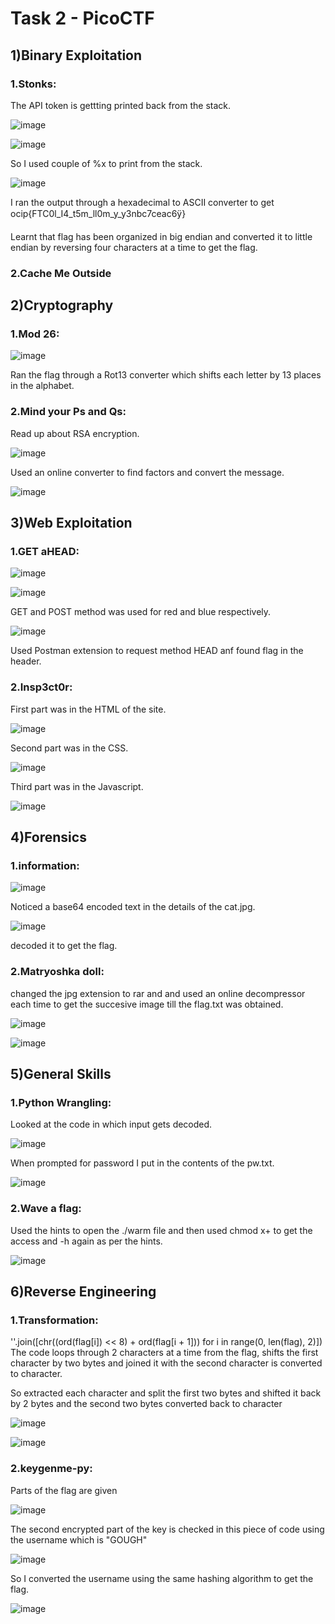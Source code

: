 # Task 2 - PicoCTF


## 1)Binary Exploitation

### 1.Stonks:

The API token is gettting printed back from the stack.

![image](https://user-images.githubusercontent.com/118385974/222921837-993033fe-a044-49af-b242-a27c97fb82e4.png)

![image](https://user-images.githubusercontent.com/118385974/222922022-247be00a-56ec-4ee2-bb1b-1ce6306f6386.png)

So I used couple of %x to print from the stack.

![image](https://user-images.githubusercontent.com/118385974/222922152-0deca362-0813-4074-8826-8cd1527a2c7e.png)

I ran the output through a hexadecimal to ASCII converter to get ocip{FTC0l_I4_t5m_ll0m_y_y3nbc7ceac6ÿ}

Learnt that flag has been organized in big endian and converted it to little endian by reversing four characters at a time to get the flag.


### 2.Cache Me Outside

## 2)Cryptography

### 1.Mod 26:

![image](https://user-images.githubusercontent.com/118385974/222922387-d4753dba-ea6b-4f8d-8c97-ab7537b3dc1c.png)

Ran the flag through a Rot13 converter which shifts each letter by 13 places in the alphabet.


### 2.Mind your Ps and Qs:

Read up about RSA encryption. 

![image](https://user-images.githubusercontent.com/118385974/222922659-7eed40bb-0ae8-4f8c-923f-21ff56d7a2c4.png)

Used an online converter to find factors and convert the message.

![image](https://user-images.githubusercontent.com/118385974/222922645-5cc6c3b6-580b-4ca7-b22f-a274be0d20b1.png)



## 3)Web Exploitation

### 1.GET aHEAD:

![image](https://user-images.githubusercontent.com/118385974/222923332-20b24f59-4a78-48e7-a7f6-b13538cb1eb1.png)

![image](https://user-images.githubusercontent.com/118385974/222923413-b6574704-e0ba-4c51-8a09-9e6821a642d9.png)

GET and POST method was used for red and blue respectively. 

![image](https://user-images.githubusercontent.com/118385974/222923348-dcd76b56-6bc6-45c0-86e2-506a96327c4d.png)

Used Postman extension to request method HEAD anf found flag in the header.


### 2.Insp3ct0r:

First part was in the HTML of the site.

![image](https://user-images.githubusercontent.com/118385974/222923486-1fb59413-3393-43b1-a444-213696000fc2.png)

Second part was in the CSS.

![image](https://user-images.githubusercontent.com/118385974/222923510-3a67f32b-3841-44df-ad0f-da251ee0d94b.png)

Third part was in the Javascript.

![image](https://user-images.githubusercontent.com/118385974/222923528-c569a72d-004f-4c3d-be3c-fdc19400ac1b.png)



## 4)Forensics

### 1.information:

![image](https://user-images.githubusercontent.com/118385974/222923606-58657c1e-79f2-470e-b946-2ac7eb54df1c.png)

Noticed a base64 encoded text in the details of the cat.jpg.

![image](https://user-images.githubusercontent.com/118385974/222923638-8470d5fb-80b3-4442-b4c5-b6fb14b96e77.png)

decoded it to get the flag.


### 2.Matryoshka doll:

changed the jpg extension to rar and and used an online decompressor each time to get the succesive image till the flag.txt was obtained.

![image](https://user-images.githubusercontent.com/118385974/222923664-f0073be9-266d-4b7b-b103-6304bedfa85f.png)


![image](https://user-images.githubusercontent.com/118385974/222923655-3215d7d4-d3fb-492a-aad3-f452c041fab6.png)



## 5)General Skills

### 1.Python Wrangling:

Looked at the code in which input gets decoded.

![image](https://user-images.githubusercontent.com/118385974/222940027-354fd3c2-cb35-453a-bc3d-4b72dbaf0333.png)

When prompted for password I put in the contents of the pw.txt.

![image](https://user-images.githubusercontent.com/118385974/222923696-95e4f3e3-b6fc-4628-8aac-8f2ef6d1f965.png)


### 2.Wave a flag:

Used the hints to open the ./warm file and then used chmod x+ to get the access and -h again as per the hints.

![image](https://user-images.githubusercontent.com/118385974/222923724-bc7f4aea-4d56-4910-8d05-d2bae1481acb.png)



## 6)Reverse Engineering

### 1.Transformation:

''.join([chr((ord(flag[i]) << 8) + ord(flag[i + 1])) for i in range(0, len(flag), 2)]) 
The code loops through 2 characters at a time from the flag, shifts the first character by two bytes and joined it with the second character is converted to character.

So extracted each character and split the first two bytes and shifted it back by 2 bytes and the second two bytes converted back to character

![image](https://user-images.githubusercontent.com/118385974/222940078-397be231-d830-4ddd-a047-8284245a8815.png)


![image](https://user-images.githubusercontent.com/118385974/222940097-546703fc-61de-4ad6-bac4-f3a6a7222970.png)


### 2.keygenme-py:

Parts of the flag are given

![image](https://user-images.githubusercontent.com/118385974/222974998-18eb6b45-e63b-4b4d-a216-72619674181c.png)

The second encrypted part of the key is checked in this piece of code using the username which is "GOUGH"

![image](https://user-images.githubusercontent.com/118385974/222940118-c35f6cf7-d325-4524-99ff-3dc8ad9fc17f.png)

So I converted the username using the same hashing algorithm to get the flag.

![image](https://user-images.githubusercontent.com/118385974/222940131-03d43d96-9631-4bc0-8139-12f244c1c21c.png)


